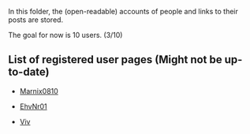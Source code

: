 In this folder, the (open-readable) accounts of people and links to their posts are stored.

The goal for now is 10 users. (3/10)

## List of registered user pages (Might not be up-to-date)

- [Marnix0810](/account/marnix0810) 

- [EhvNr01](/account/EhvNr01) 

- [Viv](/account/Viv)

